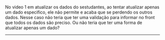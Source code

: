 No video 1 em atualizar os dados do sestudantes,
ao tentar atualizar apenas um dado especifico, ele não permite e acaba
que se perdendo os outros dados.
Nesse caso não teria que ter uma validação para informar no front que todos os dados são preciso.
Ou não teria que ter uma forma de atualizar apenas um dado?

---
